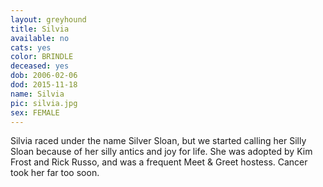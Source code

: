 ```yaml
---
layout: greyhound
title: Silvia
available: no
cats: yes
color: BRINDLE
deceased: yes
dob: 2006-02-06
dod: 2015-11-18
name: Silvia
pic: silvia.jpg
sex: FEMALE
---
```


Silvia raced under the name Silver Sloan, but we started calling her Silly Sloan because of her
silly antics and joy for life.  She was adopted by Kim Frost and Rick Russo, and was a frequent
Meet & Greet hostess.  Cancer took her far too soon.
